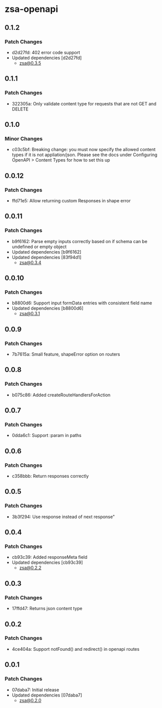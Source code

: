 # zsa-openapi

## 0.1.2

### Patch Changes

- d2d27fd: 402 error code support
- Updated dependencies [d2d27fd]
  - zsa@0.3.5

## 0.1.1

### Patch Changes

- 322305a: Only validate content type for requests that are not GET and DELETE

## 0.1.0

### Minor Changes

- c03c5bf: Breaking change: you must now specify the allowed content types if it is not appliation/json. Please see the docs under Configuring OpenAPI > Content Types for how to set this up

## 0.0.12

### Patch Changes

- ffd71e5: Allow returning custom Responses in shape error

## 0.0.11

### Patch Changes

- b9f6162: Parse empty inputs correctly based on if schema can be undefined or empty object
- Updated dependencies [b9f6162]
- Updated dependencies [83f94d1]
  - zsa@0.3.4

## 0.0.10

### Patch Changes

- b8800d6: Support input formData entries with consistent field name
- Updated dependencies [b8800d6]
  - zsa@0.3.1

## 0.0.9

### Patch Changes

- 7b7615a: Small feature, shapeError option on routers

## 0.0.8

### Patch Changes

- b075c86: Added createRouteHandlersForAction

## 0.0.7

### Patch Changes

- 0dda6c1: Support :param in paths

## 0.0.6

### Patch Changes

- c358bbb: Return responses correctly

## 0.0.5

### Patch Changes

- 3b3f294: Use response instead of next response"

## 0.0.4

### Patch Changes

- cb93c39: Added responseMeta field
- Updated dependencies [cb93c39]
  - zsa@0.2.2

## 0.0.3

### Patch Changes

- 17ffd47: Returns json content type

## 0.0.2

### Patch Changes

- 4ce404a: Support notFound() and redirect() in openapi routes

## 0.0.1

### Patch Changes

- 07daba7: Initial release
- Updated dependencies [07daba7]
  - zsa@0.2.0
